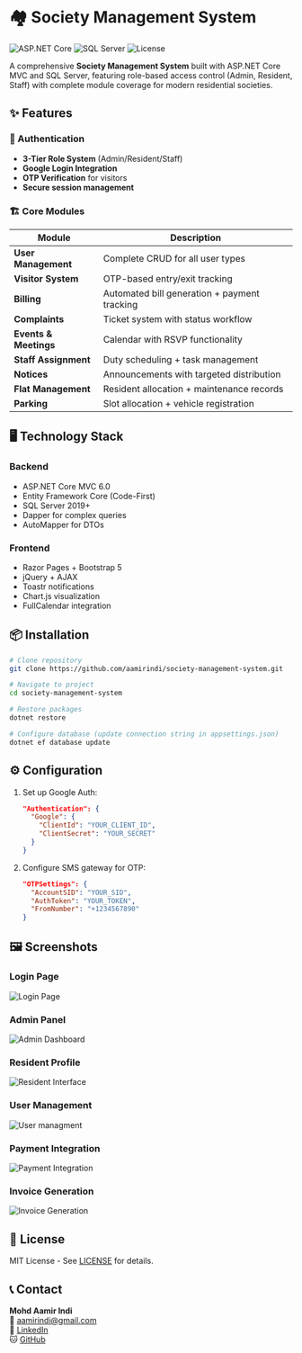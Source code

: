 
# 🏘️ Society Management System

![ASP.NET Core](https://img.shields.io/badge/ASP.NET_Core-6.0-blue)
![SQL Server](https://img.shields.io/badge/SQL_Server-2019+-red)
![License](https://img.shields.io/badge/License-MIT-green)

A comprehensive **Society Management System** built with ASP.NET Core MVC and SQL Server, featuring role-based access control (Admin, Resident, Staff) with complete module coverage for modern residential societies.

## ✨ Features

### 🔑 Authentication
- **3-Tier Role System** (Admin/Resident/Staff)
- **Google Login Integration**
- **OTP Verification** for visitors
- **Secure session management**

### 🏗️ Core Modules
| Module                | Description                                  |
|-----------------------|----------------------------------------------|
| **User Management**   | Complete CRUD for all user types             |
| **Visitor System**    | OTP-based entry/exit tracking               |
| **Billing**           | Automated bill generation + payment tracking |
| **Complaints**        | Ticket system with status workflow          |
| **Events & Meetings** | Calendar with RSVP functionality            |
| **Staff Assignment**  | Duty scheduling + task management           |
| **Notices**           | Announcements with targeted distribution    |
| **Flat Management**   | Resident allocation + maintenance records   |
| **Parking**           | Slot allocation + vehicle registration      |

## 🖥️ Technology Stack

### Backend
- ASP.NET Core MVC 6.0
- Entity Framework Core (Code-First)
- SQL Server 2019+
- Dapper for complex queries
- AutoMapper for DTOs

### Frontend
- Razor Pages + Bootstrap 5
- jQuery + AJAX
- Toastr notifications
- Chart.js visualization
- FullCalendar integration

## 📦 Installation

```bash
# Clone repository
git clone https://github.com/aamirindi/society-management-system.git

# Navigate to project
cd society-management-system

# Restore packages
dotnet restore

# Configure database (update connection string in appsettings.json)
dotnet ef database update
```

## ⚙️ Configuration

1. Set up Google Auth:
   ```json
   "Authentication": {
     "Google": {
       "ClientId": "YOUR_CLIENT_ID",
       "ClientSecret": "YOUR_SECRET"
     }
   }
   ```

2. Configure SMS gateway for OTP:
   ```json
   "OTPSettings": {
     "AccountSID": "YOUR_SID",
     "AuthToken": "YOUR_TOKEN",
     "FromNumber": "+1234567890"
   }
   ```

## 🖼️ Screenshots
### Login Page
![Login Page](wwwroot/login.png)
### Admin Panel
![Admin Dashboard](wwwroot/dashboard.png)
### Resident Profile  
![Resident Interface](wwwroot/profile.png)
### User Management
![User managment](wwwroot/user.png)
### Payment Integration
![Payment Integration](wwwroot/payment.png)
### Invoice Generation
![Invoice Generation](wwwroot/invoice.png)


## 📜 License

MIT License - See [LICENSE](LICENSE) for details.

## 📞 Contact

**Mohd Aamir Indi**  
📧 aamirindi@gmail.com  
🔗 [LinkedIn](https://linkedin.com/in/aamirindi)  
🐱 [GitHub](https://github.com/aamirindi)
